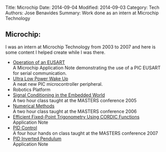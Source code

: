 Title: Microchip
Date: 2014-09-04 
Modified: 2014-09-03 
Category: Tech
Authors: Jose Benavides
Summary: Work done as an intern at Microchip Technology 

## Microchip:

I was an intern at Microchip Technology from 2003 to 2007 and here is some content I helped create while I was there. 

- [Operation of an EUSART]({attach}00944A.pdf)  
   A Microchip Application Note demonstrating the use of a PIC EUSART for serial communication.  
- [Ultra Low Power Wake Up]({attach}00879C.pdf)  
   A neat new PIC microcontroller peripheral.  
- Robotics Platform  
- [Signal Conditioning in the Embedded World]({attach}SCE929_V.pdf)  
   A two hour class taught at the MASTERS conference 2005  
- [Numerical Methods]({attach}1019_NUM_pub_tmp.ppt)  
   A two hour class taught at the MASTERS conference 2006  
- [Efficient Fixed-Point Trigonometry Using CORDIC Functions]({attach}01061A.pdf)  
   Application Note  
- [PID Control]({attach}PID_2007.pdf)  
   A four hour hands on class taught at the MASTERS conference 2007  
- [PID Inverted Pendulum]({attach}00964A.pdf)  
   Application Note  

